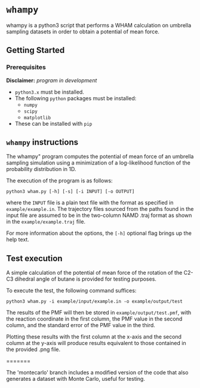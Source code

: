 # `whampy`
whampy is a python3 script that performs a WHAM calculation on umbrella sampling datasets in order to obtain a potential of mean force.

## Getting Started

### Prerequisites

__Disclaimer:__ _program in development_

* `python3.x` must be installed.
* The following `python` packages must be installed:
  * `numpy`
  * `scipy`
  * `matplotlib`
* These can be installed with `pip`

## `whampy` instructions
The whampy" program computes the potential of mean force of an umbrella
sampling simulation using a minimization of a log-likelihood function of
the probability distribution in 1D. 

The execution of the program is as follows:

```shell
python3 wham.py [-h] [-s] [-i INPUT] [-o OUTPUT]
```

where the `INPUT` file is a plain text file with the format as specified
in `example/example.in`.  The  trajectory  files sourced from the paths found in 
the input file are assumed to be in the two-column  NAMD .traj format as 
shown in the `example/example.traj` file. 

For more information about the options, the `[-h]` optional flag brings up
the help text.

## Test execution

A simple calculation of the potential of mean force of the rotation of
the C2-C3 dihedral angle of butane is provided for testing purposes.

To execute the test, the following command suffices:

``` shell
python3 wham.py -i example/input/example.in -o example/output/test
```

The results of the PMF will then be stored in `example/output/test.pmf`,
with the reaction coordinate in the first column, the PMF value in the
second column, and the standard error of the PMF value in the third.

Plotting these results with the first column at the x-axis and the second
column at the y-axis will produce results equivalent to those contained
in the provided .png file.

=======

The 'montecarlo' branch includes a modified version of the code that also generates a dataset with Monte Carlo, useful for testing.
